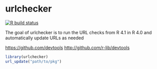 
# urlchecker

<!-- badges: start -->
[![R build status](https://github.com/jimhester/urlchecker/workflows/R-CMD-check/badge.svg)](https://github.com/jimhester/urlchecker/actions)
<!-- badges: end -->

The goal of urlchecker is to run the URL checks from R 4.1 in R 4.0 and automatically update URLs as needed

<https://github.com/devtools>
<http://github.com/r-lib/devtools>

``` r
library(urlchecker)
url_update("path/to/pkg")
```

